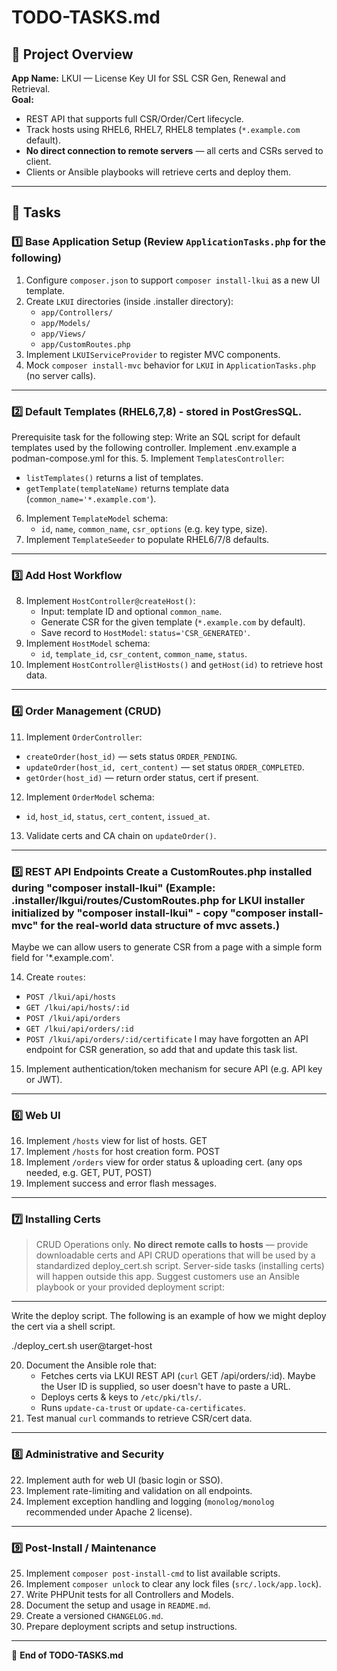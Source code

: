 # TODO-TASKS.md

## 🎯 Project Overview
**App Name:** LKUI — License Key UI for SSL CSR Gen, Renewal and Retrieval.  
**Goal:**  
- REST API that supports full CSR/Order/Cert lifecycle.
- Track hosts using RHEL6, RHEL7, RHEL8 templates (`*.example.com` default).
- **No direct connection to remote servers** — all certs and CSRs served to client.
- Clients or Ansible playbooks will retrieve certs and deploy them.

---

## 🧾 Tasks

### 1️⃣ Base Application Setup (Review `ApplicationTasks.php` for the following)
1. Configure `composer.json` to support `composer install-lkui` as a new UI template.
2. Create `LKUI` directories (inside .installer directory):
   - `app/Controllers/`
   - `app/Models/`
   - `app/Views/`
   - `app/CustomRoutes.php`
3. Implement `LKUIServiceProvider` to register MVC components.
4. Mock `composer install-mvc` behavior for `LKUI` in `ApplicationTasks.php` (no server calls).

---
### 2️⃣ Default Templates (RHEL6,7,8) - stored in PostGresSQL.
Prerequisite task for the following step: Write an SQL script for default templates used by the following controller. Implement .env.example a podman-compose.yml for this.
5. Implement `TemplatesController`:
   - `listTemplates()` returns a list of templates.
   - `getTemplate(templateName)` returns template data (`common_name='*.example.com'`).
6. Implement `TemplateModel` schema:
   - `id`, `name`, `common_name`, `csr_options` (e.g. key type, size).
7. Implement `TemplateSeeder` to populate RHEL6/7/8 defaults.

---

### 3️⃣ Add Host Workflow
8. Implement `HostController@createHost()`:
   - Input: template ID and optional `common_name`.
   - Generate CSR for the given template (`*.example.com` by default).
   - Save record to `HostModel`: `status='CSR_GENERATED'`.
9. Implement `HostModel` schema:
   - `id`, `template_id`, `csr_content`, `common_name`, `status`.
10. Implement `HostController@listHosts()` and `getHost(id)` to retrieve host data.

---

### 4️⃣ Order Management (CRUD)
11. Implement `OrderController`:
   - `createOrder(host_id)` — sets status `ORDER_PENDING`.
   - `updateOrder(host_id, cert_content)` — set status `ORDER_COMPLETED`.
   - `getOrder(host_id)` — return order status, cert if present.
12. Implement `OrderModel` schema:
   - `id`, `host_id`, `status`, `cert_content`, `issued_at`.
13. Validate certs and CA chain on `updateOrder()`.

---

### 5️⃣ REST API Endpoints Create a CustomRoutes.php installed during "composer install-lkui" (Example: .installer/lkgui/routes/CustomRoutes.php  for LKUI installer initialized by "composer install-lkui" - copy "composer install-mvc" for the real-world data structure of mvc assets.)

Maybe we can allow users to generate CSR from a page with a simple form field for '*.example.com'.

14. Create `routes`:
   - `POST /lkui/api/hosts`
   - `GET /lkui/api/hosts/:id`
   - `POST /lkui/api/orders`
   - `GET /lkui/api/orders/:id`
   - `POST /lkui/api/orders/:id/certificate`
   I may have forgotten an API endpoint for CSR generation, so add that and update this task list.
15. Implement authentication/token mechanism for secure API (e.g. API key or JWT).

---

### 6️⃣ Web UI 
16. Implement `/hosts` view for list of hosts. GET
17. Implement `/hosts` for host creation form. POST
18. Implement `/orders` view for order status & uploading cert. (any ops needed, e.g. GET, PUT, POST)
19. Implement success and error flash messages.

---

### 7️⃣ Installing Certs
> CRUD Operations only.
> **No direct remote calls to hosts** — provide downloadable certs and API CRUD operations that will be used by a standardized deploy_cert.sh script.
> Server-side tasks (installing certs) will happen outside this app.
> Suggest customers use an Ansible playbook or your provided deployment script:


---
Write the deploy script.
The following is an example of how we might deploy the cert via a shell script. 

./deploy_cert.sh user@target-host


20. Document the Ansible role that:
    - Fetches certs via LKUI REST API (`curl` GET /api/orders/:id). Maybe the User ID is supplied, so user doesn't have to paste a URL.
    - Deploys certs & keys to `/etc/pki/tls/`.
    - Runs `update-ca-trust` or `update-ca-certificates`.
21. Test manual `curl` commands to retrieve CSR/cert data.

---

### 8️⃣ Administrative and Security
22. Implement auth for web UI (basic login or SSO).
23. Implement rate-limiting and validation on all endpoints.
24. Implement exception handling and logging (`monolog/monolog` recommended under Apache 2 license).

---

### 9️⃣ Post-Install / Maintenance
25. Implement `composer post-install-cmd` to list available scripts.
26. Implement `composer unlock` to clear any lock files (`src/.lock/app.lock`).
27. Write PHPUnit tests for all Controllers and Models.
28. Document the setup and usage in `README.md`.
29. Create a versioned `CHANGELOG.md`.
30. Prepare deployment scripts and setup instructions.

---

🎯 **End of TODO-TASKS.md**  